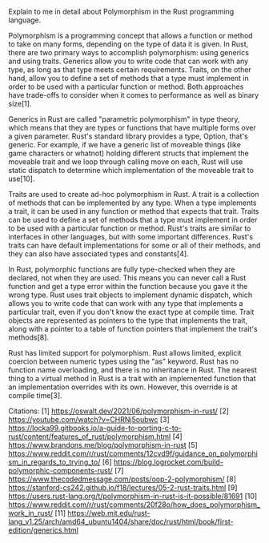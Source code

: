 Explain to me in detail about Polymorphism in the Rust programming language.



Polymorphism is a programming concept that allows a function or method to take on many forms, depending on the type of data it is given. In Rust, there are two primary ways to accomplish polymorphism: using generics and using traits. Generics allow you to write code that can work with any type, as long as that type meets certain requirements. Traits, on the other hand, allow you to define a set of methods that a type must implement in order to be used with a particular function or method. Both approaches have trade-offs to consider when it comes to performance as well as binary size[1].

Generics in Rust are called "parametric polymorphism" in type theory, which means that they are types or functions that have multiple forms over a given parameter. Rust's standard library provides a type, Option<T>, that's generic. For example, if we have a generic list of moveable things (like game characters or whatnot) holding different structs that implement the moveable trait and we loop through calling move on each, Rust will use static dispatch to determine which implementation of the moveable trait to use[10].

Traits are used to create ad-hoc polymorphism in Rust. A trait is a collection of methods that can be implemented by any type. When a type implements a trait, it can be used in any function or method that expects that trait. Traits can be used to define a set of methods that a type must implement in order to be used with a particular function or method. Rust's traits are similar to interfaces in other languages, but with some important differences. Rust's traits can have default implementations for some or all of their methods, and they can also have associated types and constants[4].

In Rust, polymorphic functions are fully type-checked when they are declared, not when they are used. This means you can never call a Rust function and get a type error within the function because you gave it the wrong type. Rust uses trait objects to implement dynamic dispatch, which allows you to write code that can work with any type that implements a particular trait, even if you don't know the exact type at compile time. Trait objects are represented as pointers to the type that implements the trait, along with a pointer to a table of function pointers that implement the trait's methods[8].

Rust has limited support for polymorphism. Rust allows limited, explicit coercion between numeric types using the "as" keyword. Rust has no function name overloading, and there is no inheritance in Rust. The nearest thing to a virtual method in Rust is a trait with an implemented function that an implementation overrides with its own. However, this override is at compile time[3].

Citations:
[1] https://oswalt.dev/2021/06/polymorphism-in-rust/
[2] https://youtube.com/watch?v=CHRNj5oubwc
[3] https://locka99.gitbooks.io/a-guide-to-porting-c-to-rust/content/features_of_rust/polymorphism.html
[4] https://www.brandons.me/blog/polymorphism-in-rust
[5] https://www.reddit.com/r/rust/comments/12cvd9f/guidance_on_polymorphism_in_regards_to_trying_to/
[6] https://blog.logrocket.com/build-polymorphic-components-rust/
[7] https://www.thecodedmessage.com/posts/oop-2-polymorphism/
[8] https://stanford-cs242.github.io/f18/lectures/05-2-rust-traits.html
[9] https://users.rust-lang.org/t/polymorphism-in-rust-is-it-possible/81691
[10] https://www.reddit.com/r/rust/comments/20f28o/how_does_polymorphism_work_in_rust/
[11] https://web.mit.edu/rust-lang_v1.25/arch/amd64_ubuntu1404/share/doc/rust/html/book/first-edition/generics.html